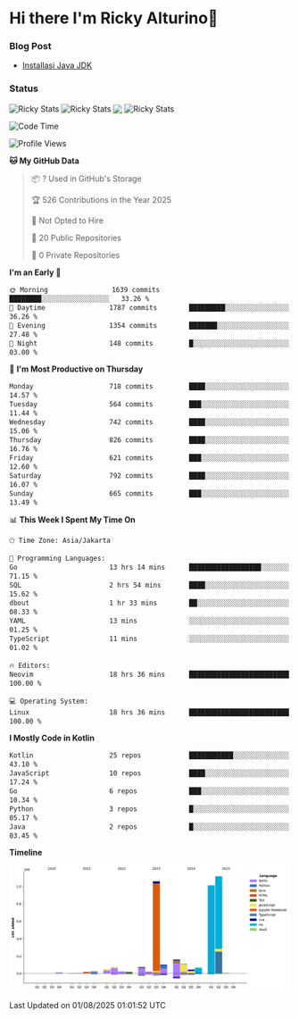 # Hi there I'm Ricky Alturino👋

### Blog Post

<!-- BLOG-POST-LIST:START -->

- [Installasi Java JDK](https://onirutla.medium.com/installasi-java-jdk-ec701beeb5cb?source=rss-d9d81c918cc9------2)
<!-- BLOG-POST-LIST:END -->

### Status

<img align="center" alt="Ricky Stats" src="https://github-readme-stats.vercel.app/api?username=Alturino&theme=dark&show_icons=true&hide_border=false" />
<img align="center" alt="Ricky Stats" src="https://github-readme-stats.vercel.app/api/top-langs/?username=Alturino&theme=dark&show_icons=true&layout=compact"/>
<img align="center" width="640px" src="https://github-readme-stats.vercel.app/api/wakatime?username=Alturino&layout=compact&hide_border=true&theme=dark">
<img align="center" alt="Ricky Stats" src="https://leetcard.jacoblin.cool/alturino?border=0&radius=20&ext=activity"/>

<!--START_SECTION:waka-->
![Code Time](http://img.shields.io/badge/Code%20Time-1%2C303%20hrs%2027%20mins-blue)

![Profile Views](http://img.shields.io/badge/Profile%20Views-0-blue)

**🐱 My GitHub Data** 

> 📦 ? Used in GitHub's Storage 
 > 
> 🏆 526 Contributions in the Year 2025
 > 
> 🚫 Not Opted to Hire
 > 
> 📜 20 Public Repositories 
 > 
> 🔑 0 Private Repositories 
 > 
**I'm an Early 🐤** 

```text
🌞 Morning                1639 commits        ████████░░░░░░░░░░░░░░░░░   33.26 % 
🌆 Daytime                1787 commits        █████████░░░░░░░░░░░░░░░░   36.26 % 
🌃 Evening                1354 commits        ███████░░░░░░░░░░░░░░░░░░   27.48 % 
🌙 Night                  148 commits         █░░░░░░░░░░░░░░░░░░░░░░░░   03.00 % 
```
📅 **I'm Most Productive on Thursday** 

```text
Monday                   718 commits         ████░░░░░░░░░░░░░░░░░░░░░   14.57 % 
Tuesday                  564 commits         ███░░░░░░░░░░░░░░░░░░░░░░   11.44 % 
Wednesday                742 commits         ████░░░░░░░░░░░░░░░░░░░░░   15.06 % 
Thursday                 826 commits         ████░░░░░░░░░░░░░░░░░░░░░   16.76 % 
Friday                   621 commits         ███░░░░░░░░░░░░░░░░░░░░░░   12.60 % 
Saturday                 792 commits         ████░░░░░░░░░░░░░░░░░░░░░   16.07 % 
Sunday                   665 commits         ███░░░░░░░░░░░░░░░░░░░░░░   13.49 % 
```


📊 **This Week I Spent My Time On** 

```text
🕑︎ Time Zone: Asia/Jakarta

💬 Programming Languages: 
Go                       13 hrs 14 mins      ██████████████████░░░░░░░   71.15 % 
SQL                      2 hrs 54 mins       ████░░░░░░░░░░░░░░░░░░░░░   15.62 % 
dbout                    1 hr 33 mins        ██░░░░░░░░░░░░░░░░░░░░░░░   08.33 % 
YAML                     13 mins             ░░░░░░░░░░░░░░░░░░░░░░░░░   01.25 % 
TypeScript               11 mins             ░░░░░░░░░░░░░░░░░░░░░░░░░   01.02 % 

🔥 Editors: 
Neovim                   18 hrs 36 mins      █████████████████████████   100.00 % 

💻 Operating System: 
Linux                    18 hrs 36 mins      █████████████████████████   100.00 % 
```

**I Mostly Code in Kotlin** 

```text
Kotlin                   25 repos            ███████████░░░░░░░░░░░░░░   43.10 % 
JavaScript               10 repos            ████░░░░░░░░░░░░░░░░░░░░░   17.24 % 
Go                       6 repos             ███░░░░░░░░░░░░░░░░░░░░░░   10.34 % 
Python                   3 repos             █░░░░░░░░░░░░░░░░░░░░░░░░   05.17 % 
Java                     2 repos             █░░░░░░░░░░░░░░░░░░░░░░░░   03.45 % 
```



**Timeline**

![Lines of Code chart](https://raw.githubusercontent.com/Alturino/Alturino/main/assets/bar_graph.png)


 Last Updated on 01/08/2025 01:01:52 UTC
<!--END_SECTION:waka-->
